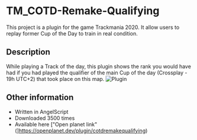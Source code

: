 # TM_COTD-Remake-Qualifying
This project is a plugin for the game Trackmania 2020. 
It allow users to replay former Cup of the Day to train in real condition.
## Description
While playing a Track of the day, this plugin shows the rank you would have had if you had played the qualifier of the main Cup of the day (Crossplay - 19h UTC+2) that took place on this map.
![Plugin](https://github.com/user-attachments/assets/5295d77c-4338-4d98-8701-b13a3728ea92)
## Other information
- Written in AngelScript
- Downloaded 3500 times
- Available here ["Open planet link"(]https://openplanet.dev/plugin/cotdremakequalifying)
